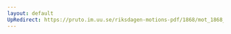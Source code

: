```yaml
---
layout: default
UpRedirect: https://pruto.im.uu.se/riksdagen-motions-pdf/1868/mot_1868__ak__58.pdf
---
```

